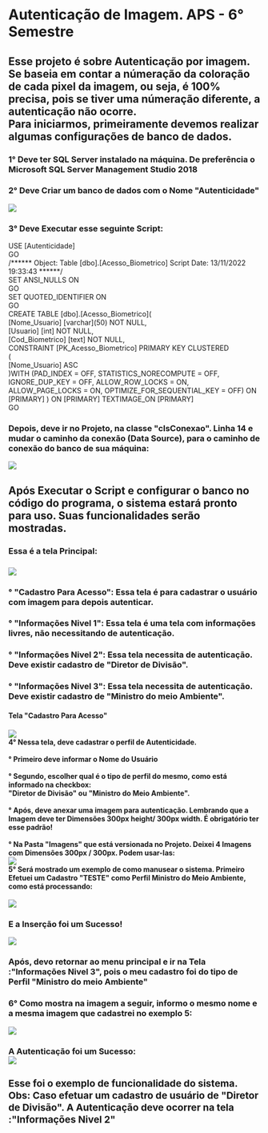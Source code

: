 <h1> Autenticação de Imagem. APS - 6° Semestre </h1> 
<h2> Esse projeto é sobre Autenticação por imagem. <br> Se baseia em contar a númeração da coloração de cada pixel da imagem, ou seja, é 100% precisa, pois se tiver uma númeração diferente, a autenticação não ocorre. <br> Para iniciarmos, primeiramente devemos realizar algumas configurações de banco de dados. </h2>
<h3> 1° Deve ter SQL Server instalado na máquina. De preferência o Microsoft SQL Server Management Studio 2018 </h3>
<h3> 2° Deve Criar um banco de dados com o Nome "Autenticidade" </h3> 
<div>
  <img src="https://user-images.githubusercontent.com/106789317/201944906-e391bfcd-b808-4ac7-8fb5-97d316e2194a.PNG"
</div>
  <h3> 3° Deve Executar esse seguinte Script: </h3>
<div>
USE [Autenticidade] <br>
GO <br>
/****** Object:  Table [dbo].[Acesso_Biometrico]    Script Date: 13/11/2022 19:33:43 ******/<br>
SET ANSI_NULLS ON <br>
GO <br>
SET QUOTED_IDENTIFIER ON <br>
GO <br>
CREATE TABLE [dbo].[Acesso_Biometrico]( <br>
	[Nome_Usuario] [varchar](50) NOT NULL, <br>
	[Usuario] [int] NOT NULL, <br> 
	[Cod_Biometrico] [text] NOT NULL, <br>
 CONSTRAINT [PK_Acesso_Biometrico] PRIMARY KEY CLUSTERED <br>
( <br>
	[Nome_Usuario] ASC <br>
)WITH (PAD_INDEX = OFF, STATISTICS_NORECOMPUTE = OFF, IGNORE_DUP_KEY = OFF, ALLOW_ROW_LOCKS = ON, ALLOW_PAGE_LOCKS = ON, OPTIMIZE_FOR_SEQUENTIAL_KEY = OFF) ON [PRIMARY] 
) ON [PRIMARY] TEXTIMAGE_ON [PRIMARY] <br>
GO
<h3> Depois, deve ir no Projeto, na classe "clsConexao". Linha 14 e mudar o caminho da conexão (Data Source), para o caminho de conexão do banco de sua máquina: </h3>
<div>
<img src="https://user-images.githubusercontent.com/106789317/201972331-42d23357-879d-4b70-b5e1-4f7a9a09f1a3.PNG"
</div>
</div>
<h2> Após Executar o Script e configurar o banco no código do programa, o sistema estará pronto para uso. Suas funcionalidades serão mostradas. </h2>
<div>
<h3> Essa é a tela Principal: <h3>
<img src="https://user-images.githubusercontent.com/106789317/201951178-3fd6d0f8-fa6b-4f89-bd35-6f259a291677.PNG"<br>
<h3>° "Cadastro Para Acesso": Essa tela é para cadastrar o usuário com imagem para depois autenticar. </h3>
<h3>° "Informações Nivel 1": Essa tela é uma tela com informações livres, não necessitando de autenticação.</h3>
<h3>° "Informações Nivel 2": Essa tela necessita de autenticação. Deve existir cadastro de "Diretor de Divisão".</h3>
<h3>° "Informações Nivel 3": Essa tela necessita de autenticação. Deve existir cadastro de "Ministro do meio Ambiente".</h3>
</div>

	
<h4> Tela "Cadastro Para Acesso" <h4>
<img src="https://user-images.githubusercontent.com/106789317/201951851-7611c984-9886-4982-ad8f-ef989b2068b9.PNG"
     
<h3> <br> 4° Nessa tela, deve cadastrar o perfil de Autenticidade. <br> <br>
° Primeiro deve informar o Nome do Usuário <br> <br>
° Segundo, escolher qual é o tipo de perfil do mesmo, como está informado na checkbox: <br> "Diretor de Divisão" ou "Ministro do Meio Ambiente". <br> <br>
° Após, deve anexar uma imagem para autenticação. Lembrando que a Imagem deve ter Dimensões 300px height/ 300px width. É obrigatório ter esse padrão! <br> <br>
° Na Pasta "Imagens" que está versionada no Projeto. Deixei 4 Imagens com Dimensões 300px / 300px. Podem usar-las:<br>
<img src="https://user-images.githubusercontent.com/106789317/201955473-3c5d8259-e567-4165-90d8-9ef7bb364416.PNG" <br><br>
5° Será mostrado um exemplo de como manusear o sistema. Primeiro Efetuei um Cadastro "TESTE" como Perfil Ministro do Meio Ambiente, como está processando: <br></h3>
<div> <img src="https://user-images.githubusercontent.com/106789317/201959363-ba7a2191-0556-4d4a-aab8-b1cf37247a40.PNG" <br> 
<h3> E a Inserção foi um Sucesso! </h3>
<div> <img src="https://user-images.githubusercontent.com/106789317/201958689-935feb6e-a61a-4ad3-82ed-711e321861c1.PNG" </div>
</div>
<h3> Após, devo retornar ao menu principal e ir na Tela :"Informações Nivel 3", pois o meu cadastro foi do tipo de Perfil "Ministro do meio Ambiente"</h3>
<h3> 6° Como mostra na imagem a seguir, informo o mesmo nome e a mesma imagem que cadastrei no exemplo 5: </h3>
<div>
<img src="https://user-images.githubusercontent.com/106789317/201967460-51082c3f-b15e-4381-8b7d-74b7aae4ee6d.PNG"
</div>
<h3> A Autenticação foi um Sucesso:
<div> <img src="https://user-images.githubusercontent.com/106789317/201968624-11934dc8-a66b-4aa7-9611-763f76c84c88.PNG" </div>
<h3>Esse foi o exemplo de funcionalidade do sistema.<br> Obs: Caso efetuar um cadastro de usuário de "Diretor de Divisão". A Autenticação deve ocorrer na tela :"Informações Nivel 2" </h3>

